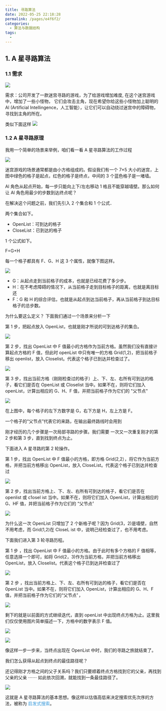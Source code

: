 ```yaml
---
title: 寻路算法
date: 2022-05-25 22:18:28
permalink: /pages/e4f6f2/
categories:
  - 算法与数据结构
tags:
  - 
---
```

## 1. A 星寻路算法

### 1.1 需求

![](https://qiniu.espe.work/blog/20220525222109.png)

需求：公司开发了一款迷宫寻路的游戏，为了给游戏增加难度, 在这个迷宫游戏中，增加了一些小怪物， 它们会攻击主角，现在希望你给这些小怪物加上聪明的 Al (Artificial Intellingence，人工智能），让它们可以自动绕过迷宫中的障碍物，寻找到主角的所在。

类似下面这样
![](https://qiniu.espe.work/blog/20220525222128.png)

### 1.2 A 星寻路原理

我用一个简单的场景来举例，咱们看一看 A 星寻路算法的工作过程

![](https://qiniu.espe.work/blog/20220525222241.png)

迷宫游戏的场景通常都是由小方格组成的。假设我们有一个 7×5 大小的迷宫，上图中绿色的格子是起点，红色的格子是终点，中间的 3 个蓝色格子是一堵墙。

Al 角色从起点开始，每一步只能向上下/左右移动 1 格且不能穿越墙壁。那么如何让 Al 角色用最少的步数到达终点呢？

在解决这个问题之前，我们先引入 2 个集合和 1 个公式．

两个集合如下。

- OpenList：可到达的格子
- CloseList：已到达的格子

1 个公式如下。

F=G+H

每一个格子都具有 F、G、H 这 3 个属性，就像下图这样。

![](https://qiniu.espe.work/blog/20220525222546.png)

- G：从起点走到当前格子的成本，也就是已经花费了多少步。
- H：在不考虑障碍的情况下，从当前格子走到目标格子的距离，也就是离目标还
- F：G 和 H 的综合评估，也就是从起点到达当前格子，再从当前格子到达目标格子的总步数。

为什么要这么定义？ 下面我们通过一个场景来分析一下

第 1 步，把起点放入 OpenList，也就是刚才所说的可到达格子的集合。

![](https://qiniu.espe.work/blog/20220525222839.png)

第 2 步，找出 OpenList 中 F 值最小的方格作为当前方格。虽然我们没有直接计算起点方格的 F 值，但此时 openList 中只有唯一的方格 Grid(1,2)，把当前格子移出 openlist，放入 Closelist。代表这个格子已到达并检查过了。

![](https://qiniu.espe.work/blog/20220525223100.png)

第 3 步，找出当前方格（刚刚检查过的格子）上、下、左、右所有可到达的格子，看它们是否在 OpenList 或 Closelist 当中。如果不在，则将它们加入 openList，计算出相应的 G、H、F 值，并把当前格子作为它们的 "父节点"

![](https://qiniu.espe.work/blog/20220525223151.png)

在上图中，每个格子的左下方数字是 G，右下方是 H，左上方是 F。

一个格子的“父节点”代表它的来路，在输出最终路线时会用到

刚才经历的几个步骤是一次局部寻路的步骤。我们需要 一次又一次重复刚才的第 2 步和第 3 步，直到找到终点为止。

下面进入 A 星寻路的第 2 轮操作。

第 1 步，找出 OpenList 中 F 值最小的方格，即方格 Grid(2,2），将它作为当前方格，并把当前方格移出 OpenList，放入 CloseList。代表这个格子已到达并检查过

![](https://qiniu.espe.work/blog/XingYun_2022-05-25_22-34-01.png)

第 2 步，找出当前方格上、下、左、右所有可到达的格子，看它们是否在 openlist 或 c1osel ist 当中。如果不在，则将它们加入 OpenList，计算出相应的 G、HF 值，并把当前格子作为它们的 “父节点〞

![](https://qiniu.espe.work/blog/20220525223529.png)

为什么这一次 OpenList 只增加了 2 个新格子呢？因为 Grid(3，2)是墙壁，自然不用考虑，而 Grid(1,2)在 CloseL ist 中，说明己经检查过了，也不用考虑。

下面我们进入第 3 轮寻路历程。

第 1 步 ，找出 OpenList 中 F 值最小的方格。由于此时有多个方格的 F 值相等，任意选择一个即可，如将 Grid(2，3)作为当前方格，并把当前方格移出 OpenList，放入 Closelist。代表这个格子已到达并检查过了

![](https://qiniu.espe.work/blog/20220525223614.png)

第 2 步 ，找出当前方格上、下、左、右所有可到达的格子，看它们是否在 0penList 当中。如果不在，则将它们加入 OpenList，计算出相应的 G、H、F 值，并把当前格子作为它们的“父节点〞，

![](https://qiniu.espe.work/blog/20220525223811.png)

剩下的就是以前面的方式继续迭代，直到 openList 中出现终点方格为止。这里我们仅仅使用图片简单描述一下，方格中的数字表示 F 值。

![](https://qiniu.espe.work/blog/20220525223844.png)

![](https://qiniu.espe.work/blog/20220525223905.png)

像这样一步一步来，当终点出现在 OpenList 中时，我们的寻路之旅就结束了。

我们怎么获得从起点到终点的最佳路径呢？

还记得刚才方格之间的父子关系吗？我们只要顺着终点方格找到它的父亲，再找到父亲的父亲 ⋯⋯ 如此依次回溯，就能找到一条最佳路径了。

![](https://qiniu.espe.work/blog/20220525224039.png)

这就是 A 星寻路算法的基本思想。像这样以估值高低来决定搜索优先次序的方法，被称为 <font color=#3498db>启发式搜索</font>。
